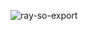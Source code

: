 ![ray-so-export](https://user-images.githubusercontent.com/64766878/230484649-59d9af1d-388f-45d6-91e3-5b6e856078fe.png)
